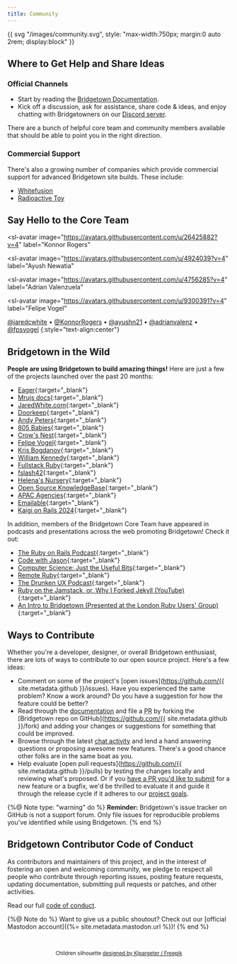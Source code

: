 ```yaml
---
title: Community
---
```


{{ svg "/images/community.svg", style: "max-width:750px; margin:0 auto 2rem; display:block" }}

## Where to Get Help and Share Ideas

### Official Channels

* Start by reading the [Bridgetown Documentation](/docs/).
* Kick off a discussion, ask for assistance, share code & ideas, and enjoy chatting with Bridgetowners on our [Discord server](https://discord.gg/4E6hktQGz4).

There are a bunch of helpful core team and community members available that should be able to point you in the right direction.

### Commercial Support

There's also a growing number of companies which provide commercial support for advanced Bridgetown site builds. These include:

* [Whitefusion](https://www.whitefusion.studio)
* [Radioactive Toy](https://radioactivetoy.tech)

## Say Hello to the Core Team

<avatar-group style="margin:2em 0">
  <sl-avatar
    image="https://avatars.githubusercontent.com/u/658496?v=4"
    label="Jared White"
  ></sl-avatar>

  <sl-avatar
    image="https://avatars.githubusercontent.com/u/26425882?v=4"
    label="Konnor Rogers"
  ></sl-avatar>

  <sl-avatar
    image="https://avatars.githubusercontent.com/u/4924039?v=4"
    label="Ayush Newatia"
  ></sl-avatar>

  <sl-avatar
    image="https://avatars.githubusercontent.com/u/4756285?v=4"
    label="Adrian Valenzuela"
  ></sl-avatar>

  <sl-avatar
    image="https://avatars.githubusercontent.com/u/9300391?v=4"
    label="Felipe Vogel"
  ></sl-avatar>
</avatar-group>

[@jaredcwhite](https://github.com/jaredcwhite) &bull;
[@KonnorRogers](https://github.com/KonnorRogers) &bull;
[@ayushn21](https://github.com/ayushn21) &bull;
[@adrianvalenz](https://github.com/adrianvalenz) &bull;
[@fpsvogel](https://github.com/fpsvogel)
{:style="text-align:center"}

## Bridgetown in the Wild

**People are using Bridgetown to build amazing things!** Here are just a few of the projects launched over the past 20 months:

* [Eager](https://eager.app){:target="_blank"}
* [Mrujs docs](https://mrujs.com){:target="_blank"}
* [JaredWhite.com](https://jaredwhite.com){:target="_blank"}
* [Doorkeep](https://doorkeep.co){:target="_blank"}
* [Andy Peters](https://andypeters.com){:target="_blank"}
* [805 Babies](https://805babies.com){:target="_blank"}
* [Crow's Nest](https://www.crowsnestapp.com){:target="_blank"}
* [Felipe Vogel](https://fpsvogel.com){:target="_blank"}
* [Kris Bogdanov](https://krisbogdanov.com){:target="_blank"}
* [William Kennedy](https://williamkennedy.ninja){:target="_blank"}
* [Fullstack Ruby](https://www.fullstackruby.dev){:target="_blank"}
* [fslash42](https://fslash42.com){:target="_blank"}
* [Helena's Nursery](https://helenas-nursery.com){:target="_blank"}
* [Open Source KnowledgeBase](https://knowledgebase.redwebtigers.com){:target="_blank"}
* [APAC Agencies](https://www.apacagencies.com){:target="_blank"}
* [Emailable](https://emailable.com){:target="_blank"}
* [Kaigi on Rails 2024](https://kaigionrails.org/2024/){:target="_blank"}

In addition, members of the Bridgetown Core Team have appeared in podcasts and presentations across the web promoting Bridgetown! Check it out:

* [The Ruby on Rails Podcast](https://www.therubyonrailspodcast.com/374){:target="_blank"}
* [Code with Jason](https://www.codewithjason.com/code-with-jason-podcast/episodes/{:target="_blank"}115-organizing-large-rails-apps-with-jared-white-DIQGZHGQ/){:target="_blank"}
* [Computer Science: Just the Useful Bits](https://justtheusefulbits.com/jtub/jared-white-the-trip-from-php-to-ruby/){:target="_blank"}
* [Remote Ruby](https://remoteruby.com/78){:target="_blank"}
* [The Drunken UX Podcast](https://drunkenux.com/podcast/dux65/){:target="_blank"}
* [Ruby on the Jamstack, or, Why I Forked Jekyll (YouTube)](https://www.youtube.com/watch?v=btOuSOZd-6c){:target="_blank"}
* [An Intro to Bridgetown (Presented at the London Ruby Users' Group)](https://assets.lrug.org/videos/2021/february/ayush-newatia-an-intro-to-bridgetown-a-static-site-generator-for-the-modern-jamstack-era-lrug-feb-2021.mp4){:target="_blank"}

## Ways to Contribute

Whether you're a developer, designer, or overall Bridgetown enthusiast, there are lots of ways to contribute to our open source project. Here's a few ideas:

* Comment on some of the project's [open issues](https://github.com/{{ site.metadata.github }}/issues). Have you experienced the same problem? Know a work around? Do you have a suggestion for how the feature could be better?
* Read through the [documentation](/docs/) and file a <abbr title="Pull Request">PR</abbr> by forking the [Bridgetown repo on GitHub](https://github.com/{{ site.metadata.github }}/fork) and adding your changes or suggestions for something that could be improved.
* Browse through the latest [chat activity](https://discord.gg/4E6hktQGz4) and lend a hand answering questions or proposing awesome new features. There's a good chance other folks are in the same boat as you.
* Help evaluate [open pull requests](https://github.com/{{ site.metadata.github }}/pulls) by testing the changes locally and reviewing what's proposed. Or if you [have a PR you'd like to submit](https://github.com/bridgetownrb/bridgetown/blob/main/CONTRIBUTING.md) for a new feature or a bugfix, we'd be thrilled to evaluate it and guide it through the release cycle if it adheres to our [project goals](/docs/philosophy/).

{%@ Note type: "warning" do %}
**Reminder:** Bridgetown's issue tracker on GitHub is not a support forum. Only file issues for reproducible problems you've identified while using Bridgetown.
{% end %}

## Bridgetown Contributor Code of Conduct

As contributors and maintainers of this project, and in the interest of fostering an open and welcoming community, we pledge to respect all people who contribute through reporting issues, posting feature requests, updating documentation, submitting pull requests or patches, and other activities.

Read our full [code of conduct](https://github.com/bridgetownrb/bridgetown/blob/main/CODE_OF_CONDUCT.md).

{%@ Note do %}
Want to give us a public shoutout? Check out our [official Mastodon account]({%= site.metadata.mastodon.url %})!
{% end %}

<br/>

<p style="text-align:center">
  <small>
  Children silhouette <a href="http://www.freepik.com" rel="noopener noreferrer">designed by Kjpargeter / Freepik</a>
  </small>
</p>
